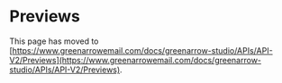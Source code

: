 # Previews

This page has moved to [https://www.greenarrowemail.com/docs/greenarrow-studio/APIs/API-V2/Previews](https://www.greenarrowemail.com/docs/greenarrow-studio/APIs/API-V2/Previews).

